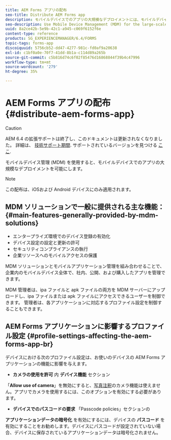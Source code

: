```yaml
---
title: AEM Forms アプリの配布
seo-title: Distribute AEM Forms app
description: モバイルデバイスでのアプリの大規模なデプロイメントには、モバイルデバイス管理 (MDM) を使用します。
seo-description: Use Mobile Device Management (MDM) for the large-scale deployment of apps on mobile devices.
uuid: 8a2ce42b-5e9b-42c1-a945-c069f6152f6e
content-type: reference
products: SG_EXPERIENCEMANAGER/6.4/FORMS
topic-tags: forms-app
discoiquuid: 5756cb52-dd47-4277-981c-fd0af9a20638
exl-id: c1bf0a0e-70f7-41dd-8b1a-c114d89a265b
source-git-commit: c5b816d74c6f02f85476d16868844f39b4c47996
workflow-type: tm+mt
source-wordcount: '279'
ht-degree: 35%

---
```


# AEM Forms アプリの配布 {#distribute-aem-forms-app}

>[!CAUTION]
>
>AEM 6.4 の拡張サポートは終了し、このドキュメントは更新されなくなりました。 詳細は、 [技術サポート期間](https://helpx.adobe.com/jp/support/programs/eol-matrix.html). サポートされているバージョンを見つける [ここ](https://experienceleague.adobe.com/docs/?lang=ja).

モバイルデバイス管理 (MDM) を使用すると、モバイルデバイスでのアプリの大規模なデプロイメントを可能にします。

>[!NOTE]
>
>この配布は、iOSおよび Android デバイスにのみ適用されます。

## MDM ソリューションで一般に提供される主な機能： {#main-features-generally-provided-by-mdm-solutions}

* エンタープライズ環境でのデバイス登録の有効化
* デバイス設定の設定と更新の許可
* セキュリティコンプライアンスの執行
* 企業リソースへのモバイルアクセスの保護

MDM ソリューションとモバイルアプリケーション管理を組み合わせることで、企業内のモバイルデバイス全体で、社内、公開、および購入したアプリを管理できます。

MDM 管理者は、ipa ファイルと apk ファイルの両方を MDM サーバーにアップロードし、ipa ファイルまたは apk ファイルにアクセスできるユーザーを制御できます。 管理者は、各アプリケーションに対応するプロファイル設定を制御することもできます。

## AEM Forms アプリケーションに影響するプロファイル設定 {#profile-settings-affecting-the-aem-forms-app-br}

デバイスにおける次のプロファイル設定は、お使いのデバイスの AEM Forms アプリケーションの機能に影響を与えます。

* **カメラの使用を許可** 内 **デバイス機能** セクション

「**Allow use of camera**」を無効にすると、[写真注釈](/help/forms/using/add-attachments.md)のカメラ機能は使えません。アプリでカメラを使用するには、このオプションを有効にする必要があります。

* **デバイスでのパスコードの要求** 「Passcode policies」セクションの

**アプリケーションデータの暗号化** を有効にするには、デバイスの **パスコード** を有効にすることをお勧めします。デバイスにパスコードが設定されていない場合、デバイスに保存されているアプリケーションデータは暗号化されません。
